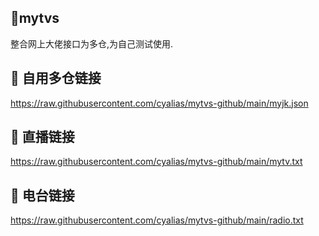 ﻿## 🚀mytvs
整合网上大佬接口为多仓,为自己测试使用.


## 🚀 自用多仓链接
https://raw.githubusercontent.com/cyalias/mytvs-github/main/myjk.json

## 🚀 直播链接
https://raw.githubusercontent.com/cyalias/mytvs-github/main/mytv.txt

## 🚀 电台链接
https://raw.githubusercontent.com/cyalias/mytvs-github/main/radio.txt
